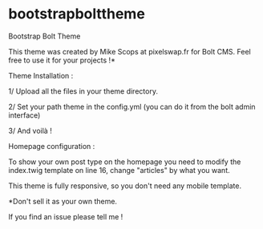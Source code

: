 bootstrapbolttheme
==================

Bootstrap Bolt Theme

This theme was created by Mike Scops at pixelswap.fr for Bolt CMS. Feel free to use it for your projects !*


Theme Installation :

1/ Upload all the files in your theme directory.

2/ Set your path theme in the config.yml (you can do it from the bolt admin interface)

3/ And voilà !


Homepage configuration :

To show your own post type on the homepage you need to modify the index.twig template on line 16, change "articles" by what you want.


This theme is fully responsive, so you don't need any mobile template.

*Don't sell it as your own theme.

If you find an issue please tell me !
